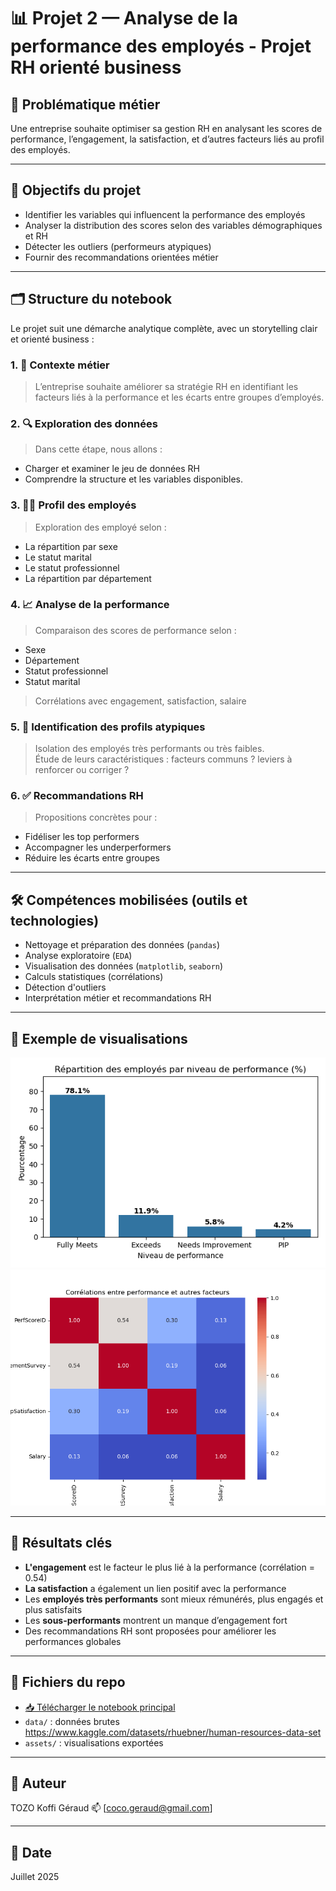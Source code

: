 # 📊 Projet 2 — Analyse de la performance des employés - Projet RH orienté business

## 📌 Problématique métier

Une entreprise souhaite optimiser sa gestion RH en analysant les scores de performance, l’engagement, la satisfaction, et d’autres facteurs liés au profil des employés.

---

## 🧠 Objectifs du projet

- Identifier les variables qui influencent la performance des employés
- Analyser la distribution des scores selon des variables démographiques et RH
- Détecter les outliers (performeurs atypiques)
- Fournir des recommandations orientées métier

---

## 🗂️ Structure du notebook

Le projet suit une démarche analytique complète, avec un storytelling clair et orienté business :

### 1. 📍 Contexte métier
> L’entreprise souhaite améliorer sa stratégie RH en identifiant les facteurs liés à la performance et les écarts entre groupes d’employés.

### 2. 🔍 Exploration des données
> Dans cette étape, nous allons :
- Charger et examiner le jeu de données RH
- Comprendre la structure et les variables disponibles.

### 3. 🧍‍♂️ Profil des employés
> Exploration des employé selon :
- La répartition par sexe
- Le statut marital
- Le statut professionnel
- La répartition par département

### 4. 📈 Analyse de la performance
> Comparaison des scores de performance selon :
- Sexe
- Département
- Statut professionnel
- Statut marital  
> Corrélations avec engagement, satisfaction, salaire

### 5. 🚨 Identification des profils atypiques
> Isolation des employés très performants ou très faibles.  
> Étude de leurs caractéristiques : facteurs communs ? leviers à renforcer ou corriger ?

### 6. ✅ Recommandations RH
> Propositions concrètes pour :
- Fidéliser les top performers
- Accompagner les underperformers
- Réduire les écarts entre groupes

---

## 🛠️ Compétences mobilisées (outils et technologies)

- Nettoyage et préparation des données (`pandas`)
- Analyse exploratoire (`EDA`)
- Visualisation des données (`matplotlib`, `seaborn`)
- Calculs statistiques (corrélations)
- Détection d'outliers
- Interprétation métier et recommandations RH

---

## 📎 Exemple de visualisations

![Répartition des performances](assets/performance.png)
![Heatmap de correlation](assets/heatmap_correlation.png)  

---

## 🧠 Résultats clés

- **L'engagement** est le facteur le plus lié à la performance (corrélation = 0.54)
- **La satisfaction** a également un lien positif avec la performance
- Les **employés très performants** sont mieux rémunérés, plus engagés et plus satisfaits
- Les **sous-performants** montrent un manque d’engagement fort
- Des recommandations RH sont proposées pour améliorer les performances globales

---

## 📂 Fichiers du repo

- [📥 Télécharger le notebook principal](notebook_projet_2.ipynb)
- `data/` : données brutes https://www.kaggle.com/datasets/rhuebner/human-resources-data-set
- `assets/` : visualisations exportées

---

## 📌 Auteur

TOZO Koffi Géraud
📫 [coco.geraud@gmail.com] 

---

## 📅 Date

Juillet 2025
